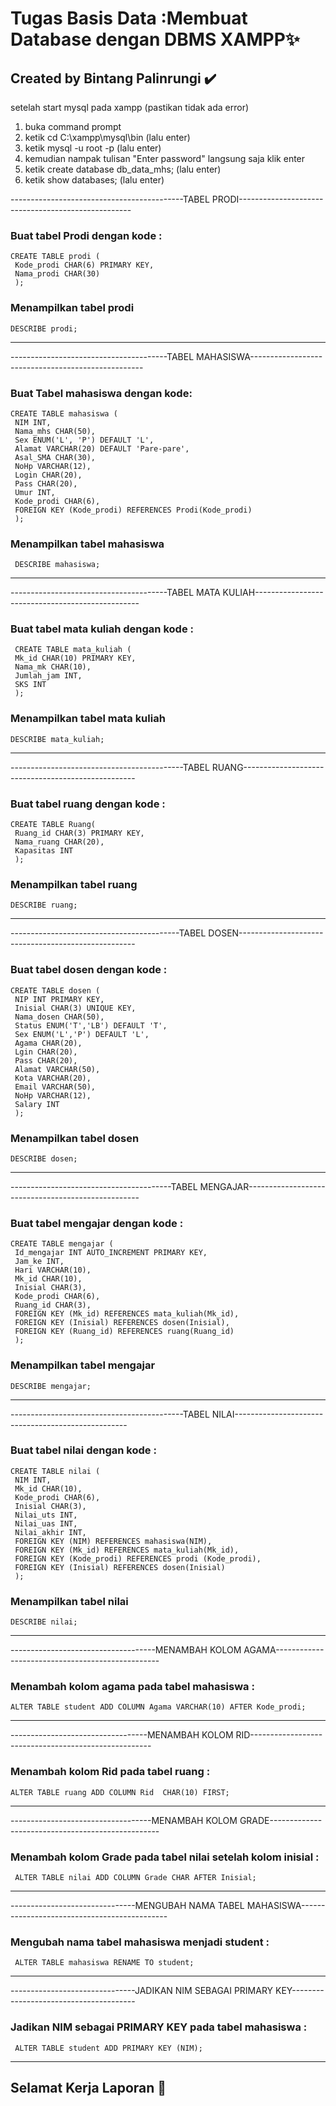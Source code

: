 # Tugas Basis Data  :Membuat Database dengan DBMS XAMPP✨
## Created by Bintang Palinrungi ✔️

setelah start mysql pada xampp (pastikan tidak ada error)
1. buka command prompt
2. ketik    cd C:\xampp\mysql\bin  (lalu enter)
3. ketik    mysql -u root -p       (lalu enter)
4. kemudian nampak tulisan "Enter password" langsung saja klik enter
5. ketik    create database db_data_mhs;  (lalu enter)
6. ketik    show databases;      (lalu enter)

-------------------------------------------TABEL PRODI---------------------------------------------------

### Buat tabel Prodi dengan kode :

    CREATE TABLE prodi (
     Kode_prodi CHAR(6) PRIMARY KEY,
     Nama_prodi CHAR(30)
     );
    
   ### Menampilkan tabel prodi

    DESCRIBE prodi;
    
---------------------------------------------------------------------------------------------------------

---------------------------------------TABEL MAHASISWA---------------------------------------------------

 ### Buat Tabel mahasiswa dengan kode:
    
    CREATE TABLE mahasiswa (
     NIM INT,
     Nama_mhs CHAR(50),
     Sex ENUM('L', 'P') DEFAULT 'L',
     Alamat VARCHAR(20) DEFAULT 'Pare-pare',
     Asal_SMA CHAR(30),
     NoHp VARCHAR(12),
     Login CHAR(20),
     Pass CHAR(20),
     Umur INT,
     Kode_prodi CHAR(6),
     FOREIGN KEY (Kode_prodi) REFERENCES Prodi(Kode_prodi)
     );

 ### Menampilkan tabel mahasiswa

     DESCRIBE mahasiswa;
     
 --------------------------------------------------------------------------------------------------------

---------------------------------------TABEL MATA KULIAH-------------------------------------------------

 ### Buat tabel mata kuliah dengan kode :
 
     CREATE TABLE mata_kuliah (
     Mk_id CHAR(10) PRIMARY KEY,
     Nama_mk CHAR(10),
     Jumlah_jam INT,
     SKS INT
     );

 ### Menampilkan tabel mata kuliah

    DESCRIBE mata_kuliah;
    
---------------------------------------------------------------------------------------------------------

-------------------------------------------TABEL RUANG---------------------------------------------------

### Buat tabel ruang dengan kode :
    
    CREATE TABLE Ruang(
     Ruang_id CHAR(3) PRIMARY KEY,
     Nama_ruang CHAR(20),
     Kapasitas INT
     );

 ### Menampilkan tabel ruang

    DESCRIBE ruang;
    
---------------------------------------------------------------------------------------------------------

------------------------------------------TABEL DOSEN----------------------------------------------------

### Buat tabel dosen dengan kode :

    CREATE TABLE dosen (
     NIP INT PRIMARY KEY,
     Inisial CHAR(3) UNIQUE KEY,
     Nama_dosen CHAR(50),
     Status ENUM('T','LB') DEFAULT 'T',
     Sex ENUM('L','P') DEFAULT 'L',
     Agama CHAR(20),
     Lgin CHAR(20),
     Pass CHAR(20),
     Alamat VARCHAR(50),
     Kota VARCHAR(20),
     Email VARCHAR(50),
     NoHp VARCHAR(12),
     Salary INT
     );

### Menampilkan tabel dosen

    DESCRIBE dosen;

---------------------------------------------------------------------------------------------------------

----------------------------------------TABEL MENGAJAR---------------------------------------------------

### Buat tabel mengajar dengan kode :
    
    CREATE TABLE mengajar (
     Id_mengajar INT AUTO_INCREMENT PRIMARY KEY,
     Jam_ke INT,
     Hari VARCHAR(10),
     Mk_id CHAR(10),
     Inisial CHAR(3),
     Kode_prodi CHAR(6),
     Ruang_id CHAR(3),
     FOREIGN KEY (Mk_id) REFERENCES mata_kuliah(Mk_id),
     FOREIGN KEY (Inisial) REFERENCES dosen(Inisial),
     FOREIGN KEY (Ruang_id) REFERENCES ruang(Ruang_id)
     );

 ### Menampilkan tabel mengajar     

    DESCRIBE mengajar;

---------------------------------------------------------------------------------------------------------

-------------------------------------------TABEL NILAI---------------------------------------------------

### Buat tabel nilai dengan kode :

    CREATE TABLE nilai (
     NIM INT,
     Mk_id CHAR(10),
     Kode_prodi CHAR(6),
     Inisial CHAR(3),
     Nilai_uts INT,
     Nilai_uas INT,
     Nilai_akhir INT,
     FOREIGN KEY (NIM) REFERENCES mahasiswa(NIM),
     FOREIGN KEY (Mk_id) REFERENCES mata_kuliah(Mk_id),
     FOREIGN KEY (Kode_prodi) REFERENCES prodi (Kode_prodi),
     FOREIGN KEY (Inisial) REFERENCES dosen(Inisial)
     );

  ### Menampilkan tabel nilai

    DESCRIBE nilai;

---------------------------------------------------------------------------------------------------------

------------------------------------MENAMBAH KOLOM AGAMA-------------------------------------------------

### Menambah kolom agama pada tabel mahasiswa :
   
    ALTER TABLE student ADD COLUMN Agama VARCHAR(10) AFTER Kode_prodi;  

---------------------------------------------------------------------------------------------------------

----------------------------------MENAMBAH KOLOM RID-----------------------------------------------------

### Menambah kolom Rid pada tabel ruang :

    ALTER TABLE ruang ADD COLUMN Rid  CHAR(10) FIRST;     

--------------------------------------------------------------------------------------------------------    
-----------------------------------MENAMBAH KOLOM GRADE--------------------------------------------------

### Menambah kolom Grade pada tabel nilai setelah kolom inisial :

     ALTER TABLE nilai ADD COLUMN Grade CHAR AFTER Inisial;  

--------------------------------------------------------------------------------------------------------

-------------------------------MENGUBAH NAMA TABEL MAHASISWA---------------------------------------------

### Mengubah nama tabel mahasiswa menjadi student :
    
     ALTER TABLE mahasiswa RENAME TO student;
     
 -------------------------------------------------------------------------------------------------------

 -------------------------------JADIKAN NIM SEBAGAI PRIMARY KEY---------------------------------------   

 ### Jadikan NIM sebagai PRIMARY KEY pada tabel mahasiswa :

     ALTER TABLE student ADD PRIMARY KEY (NIM);

---------------------------------------------------------------------------------------------------------
## Selamat Kerja Laporan 📑
